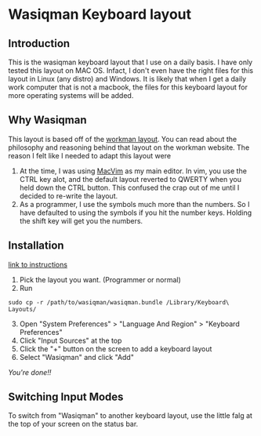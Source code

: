 # Wasiqman Keyboard layout

## Introduction
This is the wasiqman keyboard layout that I use on a daily basis.
I have only tested this layout on MAC OS. Infact, I don't even have the right files for this layout in Linux (any distro) and Windows.
It is likely that when I get a daily work computer that is not a macbook, the files for this keyboard layout for more operating systems will be added.

## Why Wasiqman
This layout is based off of the [workman layout](https://workmanlayout.org/). You can read about the philosophy and reasoning behind that layout on the workman website.
The reason I felt like I needed to adapt this layout were
1. At the time, I was using [MacVim](https://github.com/macvim-dev/macvim) as my main editor. In vim, you use the CTRL key alot, and the default layout reverted to QWERTY when you held down the CTRL button. This confused the crap out of me until I decided to re-write the layout.
2. As a programmer, I use the symbols much more than the numbers. So I have defaulted to using the symbols if you hit the number keys. Holding the shift key will get you the numbers.

## Installation
[link to instructions](http://www.languagegeek.com/keyboard_general/mac_installation1.html)
1. Pick the layout you want. (Programmer or normal)
2. Run
~~~ shell
sudo cp -r /path/to/wasiqman/wasiqman.bundle /Library/Keyboard\ Layouts/
~~~
3. Open "System Preferences" > "Language And Region" > "Keyboard Preferences"
4. Click "Input Sources" at the top
5. Click the "+" button on the screen to add a keyboard layout
6. Select "Wasiqman" and click "Add"

*You're done!!*

## Switching Input Modes
To switch from "Wasiqman" to another keyboard layout, use the little falg at the top of your screen on the status bar.

 

